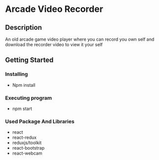 # Arcade Video Recorder


## Description

An old arcade game video player where you can record you own self and download the recorder video to view it your self 

## Getting Started

### Installing

* Npm install

### Executing program

* npm start 

### Used Package And Libraries
* react 
* react-redux
* reduxjs/toolkit
* react-bootstrap
* react-webcam



